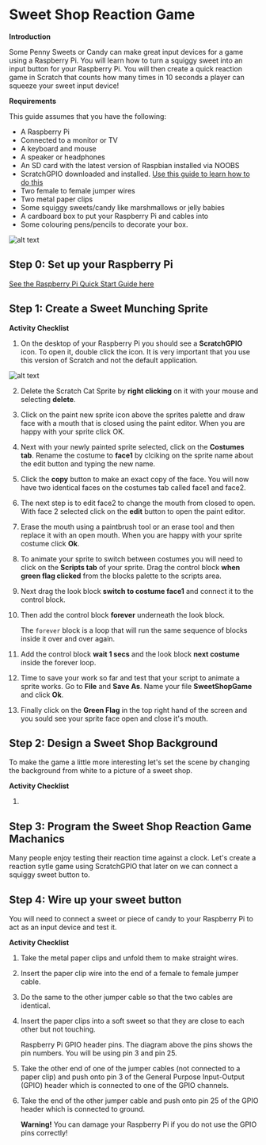 # Sweet Shop Reaction Game

**Introduction**

Some Penny Sweets or Candy can make great input devices for a game using a Raspberry Pi. You will learn how to turn a squiggy sweet into an input button for your Raspberry Pi. You will then create a quick reaction game in Scratch that counts how many times in 10 seconds a player can squeeze your sweet input device!

**Requirements**

This guide assumes that you have the following:
- A Raspberry Pi
- Connected to a monitor or TV
- A keyboard and mouse
- A speaker or headphones
- An SD card with the latest version of Raspbian installed via NOOBS
- ScratchGPIO downloaded and installed. [Use this guide to learn how to do this](http://cymplecy.github.io/scratch_gpio/)
- Two female to female jumper wires
- Two metal paper clips
- Some squiggy sweets/candy like marshmallows or jelly babies
- A cardboard box to put your Raspberry Pi and cables into
- Some colouring pens/pencils to decorate your box.

![alt text](image.png "Components")

## Step 0: Set up your Raspberry Pi

[See the Raspberry Pi Quick Start Guide here](http://www.raspberrypi.org/quick-start-guide) 


## Step 1: Create a Sweet Munching Sprite



**Activity Checklist**

1. On the desktop of your Raspberry Pi you should see a **ScratchGPIO** icon. To open it, double click the icon. It is very important that you use this version of Scratch and not the default application. 

![alt text](scratch-interface.png "ScratchGPIO interface")

2. Delete the Scratch Cat Sprite by **right clicking** on it with your mouse and selecting **delete**.

3. Click on the paint new sprite icon above the sprites palette and draw face with a mouth that is closed using the paint editor. When you are happy with your sprite click OK.

4. Next with your newly painted sprite selected, click on the **Costumes tab**. Rename the costume to **face1** by clciking on the sprite name about the edit button and typing the new name. 

5. Click the **copy** button to make an exact copy of the face. You will now have two identical faces on the costumes tab called face1 and face2.

6. The next step is to edit face2 to change the mouth from closed to open. With face 2 selected click on the **edit** button to open the paint editor. 

7. Erase the mouth using a paintbrush tool or an erase tool and then replace it with an open mouth. When you are happy with your sprite costume click **Ok**.

8. To animate your sprite to switch between costumes you will need to click on the **Scripts tab** of your sprite. Drag the control block **when green flag clicked** from the blocks palette to the scripts area.

9. Next drag the look block **switch to costume face1** and connect it to the control block. 

10. Then add the control block **forever** underneath the look block. 

    The `forever` block is a loop that will run the same sequence of blocks inside it over and over again.

11. Add the control block **wait 1 secs** and the look block **next costume** inside the forever loop.

12. Time to save your work so far and test that your script to animate a sprite works. Go to **File** and **Save As**. Name your file **SweetShopGame** and click **Ok**.

13. Finally click on the **Green Flag** in the top right hand of the screen and you sould see your sprite face open and close it's mouth. 

## Step 2: Design a Sweet Shop Background
To make the game a little more interesting let's set the scene by changing the background from white to a picture of a sweet shop.

**Activity Checklist**

1. 


## Step 3: Program the Sweet Shop Reaction Game Machanics

Many people enjoy testing their reaction time against a clock. Let's create a reaction sytle game using ScratchGPIO that later on we can connect a squiggy sweet button to.

## Step 4: Wire up your sweet button

You will need to connect a sweet or piece of candy to your Raspberry Pi to act as an input device and test it.

**Activity Checklist**

1. Take the metal paper clips and unfold them to make straight wires.

2. Insert the paper clip wire into the end of a female to female jumper cable.

3. Do the same to the other jumper cable so that the two cables are identical.

4. Insert the paper clips into a soft sweet so that they are close to each other but not touching. 

    Raspberry Pi GPIO header pins. The diagram above the pins shows the pin numbers. You will be using pin 3 and pin 25.

5. Take the other end of one of the jumper cables (not connected to a paper clip) and push onto pin 3 of the General Purpose Input-Output (GPIO) header which is connected to one of the GPIO channels.

6. Take the end of the other jumper cable and push onto pin 25 of the GPIO header which is connected to ground.

    **Warning!** You can damage your Raspberry Pi if you do not use the GPIO pins correctly!


    
